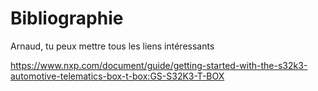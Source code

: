 # Bibliographie

Arnaud, tu peux mettre tous les liens intéressants

https://www.nxp.com/document/guide/getting-started-with-the-s32k3-automotive-telematics-box-t-box:GS-S32K3-T-BOX

